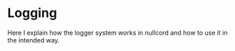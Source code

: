 # Logging
Here I explain how the logger system
works in nullcord and how to use
it in the intended way.
